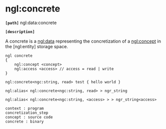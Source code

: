 # ngl:concrete

__`[path]`__ ngl:data:concrete

__`[description]`__

A concrete is a [ngl:data](../data.md) representing the concretization of a [ngl:concept](../concept.md)
in the [ngl:entity] storage space.


``` 
ngl concrete
{
    ngl:concept <concept>
    ngl:access <access> // access = read | write
}

ngl:concrete<ngc:string, read> test { hello world }

ngl:alias< ngl:concrete<ngc:string, read> > ngr_string

ngl:alias< ngl:concrete<ngc:string, <access> > > ngr_string<access>

context : program
concretization_step
concept : source code
concrete : binary 
```